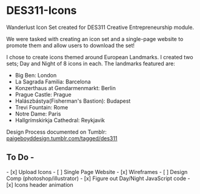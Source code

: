 # DES311-Icons
Wanderlust Icon Set created for DES311 Creative Entrepreneurship module.

We were tasked with creating an icon set and a single-page website to promote them and allow users to download the set!

I chose to create icons themed around European Landmarks. I created two sets; Day and Night of 8 icons in each.
The landmarks featured are:
- Big Ben: London
- La Sagrada Familia: Barcelona
- Konzerthaus at Gendarmenmarkt: Berlin
- Prague Castle: Prague
- Halászbástya(Fisherman's Bastion): Budapest
- Trevi Fountain: Rome
- Notre Dame: Paris
- Hallgrímskirkja Cathedral: Reykjavik
 


Design Process documented on Tumblr: <a href="http://paigeboyddesign.tumblr.com/tagged/des311">paigeboyddesign.tumblr.com/tagged/des311</a>

<h2>To Do - </h2>
- [x] Upload Icons
- [ ] Single Page Website
- [x] Wireframes
- [ ] Design Comp (photoshop/illustrator)
- [x] Figure out Day/Night JavaScript code
- [x] Icons header animation

